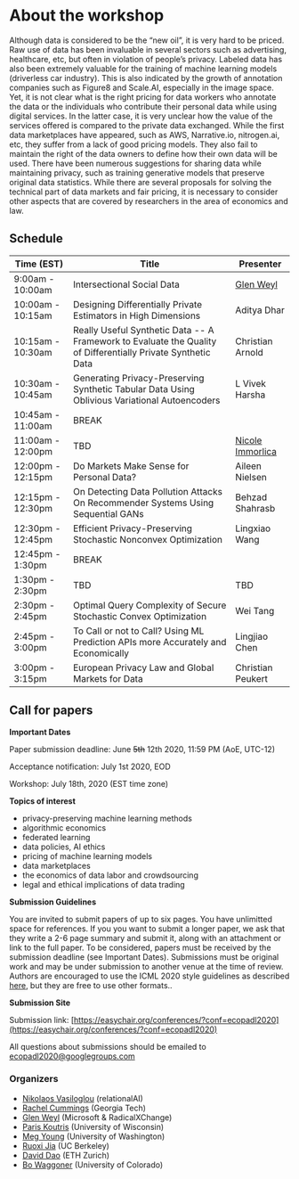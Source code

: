 
# About the workshop #

Although data is considered to be the “new oil”, it is very hard to be priced. Raw use of data has been invaluable in several sectors such as advertising, healthcare, etc, but often in violation of people’s privacy. Labeled data has also been extremely valuable for the training of machine learning models (driverless car industry). This is also indicated by the growth of annotation companies such as Figure8 and Scale.AI, especially in the image space. Yet, it is not clear what is the right pricing for data workers who annotate the data or the individuals who contribute their personal data while using digital services. In the latter case, it is very unclear how the value of the services offered is compared to the private data exchanged.  While the first data marketplaces have appeared, such as AWS, Narrative.io, nitrogen.ai, etc, they suffer from a lack of good pricing models. They also fail to maintain the right of the data owners to define how their own data will be used. There have been numerous suggestions for sharing data while maintaining privacy, such as training generative models that preserve original data statistics.
While there are several proposals for solving the technical part of data markets and fair pricing, it is necessary to consider other aspects that are covered by researchers in the area of economics and law. 

## Schedule ##
Time (EST)  | Title  | Presenter
----------- | ------ | ---------
9:00am - 10:00am | Intersectional Social Data | [Glen Weyl](http://glenweyl.com/)
10:00am - 10:15am | Designing Differentially Private Estimators in High Dimensions | 	Aditya Dhar
10:15am - 10:30am | Really Useful Synthetic Data -- A Framework to Evaluate the Quality of Differentially Private Synthetic Data | 	Christian Arnold
10:30am - 10:45am |	Generating Privacy-Preserving Synthetic Tabular Data Using Oblivious Variational Autoencoders  |	L Vivek Harsha
10:45am - 11:00am | BREAK |
11:00am - 12:00pm |   TBD  | [Nicole Immorlica](http://www.immorlica.com/)
12:00pm - 12:15pm | Do Markets Make Sense for Personal Data?  | Aileen Nielsen
12:15pm - 12:30pm | On Detecting Data Pollution Attacks On Recommender Systems Using Sequential GANs | Behzad Shahrasb
12:30pm - 12:45pm | 	Efficient Privacy-Preserving Stochastic Nonconvex Optimization | 	Lingxiao Wang
12:45pm - 1:30pm  | BREAK |
1:30pm - 2:30pm   |  TBD | TBD
2:30pm - 2:45pm   | Optimal Query Complexity of Secure Stochastic Convex Optimization  | Wei Tang
2:45pm - 3:00pm   | To Call or not to Call? Using ML Prediction APIs more Accurately and Economically | Lingjiao Chen
3:00pm - 3:15pm   | European Privacy Law and Global Markets for Data | Christian Peukert

## Call for papers ##

**Important Dates**

Paper submission deadline: June ~~5th~~ 12th 2020, 11:59 PM (AoE, UTC-12)

Acceptance notification: July 1st 2020, EOD

Workshop: July 18th, 2020 (EST time zone)
 
**Topics of interest** 

- privacy-preserving machine learning methods
- algorithmic economics
- federated learning
- data policies, AI ethics
- pricing of machine learning models 
- data marketplaces
- the economics of data labor and crowdsourcing
- legal and ethical implications of data trading

**Submission Guidelines**

You are invited to submit papers of up to six pages. You have unlimitted space for references. If you you want to submit a longer paper, we ask that they write a 2-6 page summary and submit it, along with an attachment or link to the full paper.  To be considered, papers must be received by the submission deadline (see Important Dates). Submissions must be original work and may be under submission to another venue at the time of review. Authors are encouraged to use the ICML 2020 style guidelines as described [here](https://icml.cc/Conferences/2020/StyleAuthorInstructions), but they are free to use other formats.. 

**Submission Site**

Submission link: [https://easychair.org/conferences/?conf=ecopadl2020](https://easychair.org/conferences/?conf=ecopadl2020)

All questions about submissions should be emailed to [ecopadl2020@googlegroups.com](mailto:ecopadl2020@googlegroups.com)


### Organizers ####
- [Nikolaos Vasiloglou](https://www.linkedin.com/in/vasiloglou) (relationalAI)
- [Rachel Cummings](https://pwp.gatech.edu/rachel-cummings/) 	(Georgia Tech)
- [Glen Weyl](http://glenweyl.com/)	(Microsoft & RadicalXChange)
- [Paris Koutris](http://pages.cs.wisc.edu/~paris/)  (University of Wisconsin)  		
- [Meg Young](https://ischool.uw.edu/people/phd/profile/megyoung)	(University of Washington)
- [Ruoxi Jia](https://ruoxijia.github.io/) (UC Berkeley)
- [David Dao](https://daviddao.org/) (ETH Zurich)	
- [Bo Waggoner](https://www.bowaggoner.com/)	(University of Colorado)	


